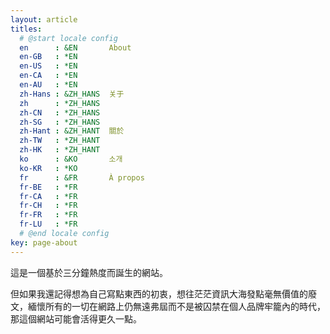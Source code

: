 ```yaml
---
layout: article
titles:
  # @start locale config
  en      : &EN       About
  en-GB   : *EN
  en-US   : *EN
  en-CA   : *EN
  en-AU   : *EN
  zh-Hans : &ZH_HANS  关于
  zh      : *ZH_HANS
  zh-CN   : *ZH_HANS
  zh-SG   : *ZH_HANS
  zh-Hant : &ZH_HANT  關於
  zh-TW   : *ZH_HANT
  zh-HK   : *ZH_HANT
  ko      : &KO       소개
  ko-KR   : *KO
  fr      : &FR       À propos
  fr-BE   : *FR
  fr-CA   : *FR
  fr-CH   : *FR
  fr-FR   : *FR
  fr-LU   : *FR
  # @end locale config
key: page-about
---
```

這是一個基於三分鐘熱度而誕生的網站。

但如果我還記得想為自己寫點東西的初衷，想往茫茫資訊大海發點毫無價值的廢文，緬懷所有的一切在網路上仍無遠弗屆而不是被囚禁在個人品牌牢籠內的時代，那這個網站可能會活得更久一點。